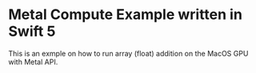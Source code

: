 # Metal Compute Example written in Swift 5

This is an exmple on how to run array (float) addition on the MacOS GPU with Metal API.
